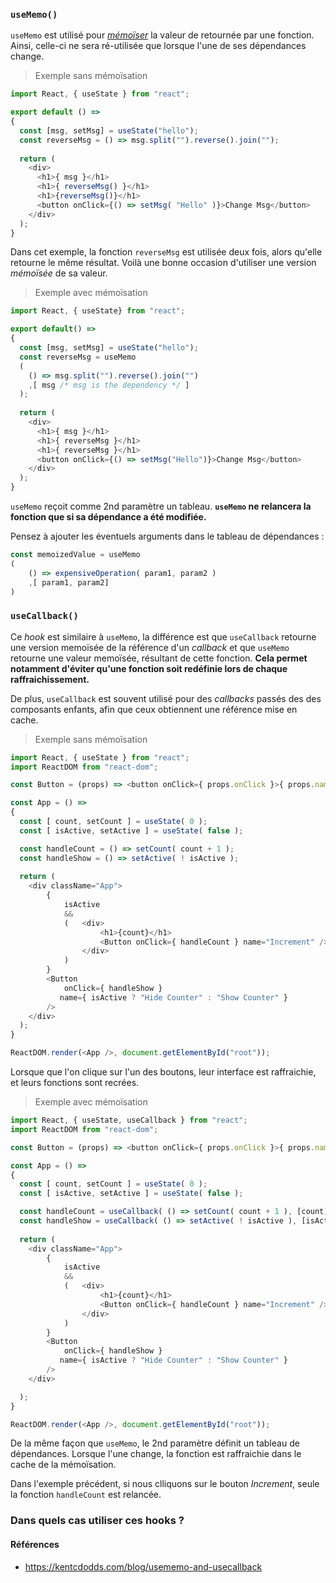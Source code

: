### `useMemo()`
`useMemo` est utilisé pour [*mémoïser*](https://fr.wikipedia.org/wiki/M%C3%A9mo%C3%AFsation) la valeur de retournée par une fonction. Ainsi, celle-ci ne sera ré-utilisée que lorsque l'une de ses dépendances change.

> Exemple sans mémoïsation

```js
import React, { useState } from "react";

export default () =>
{
  const [msg, setMsg] = useState("hello");
  const reverseMsg = () => msg.split("").reverse().join("");
  
  return (
    <div>
      <h1>{ msg }</h1>
      <h1>{ reverseMsg() }</h1>
      <h1>{reverseMsg()}</h1>
      <button onClick={() => setMsg( "Hello" )}>Change Msg</button>
    </div>
  );
}
```
Dans cet exemple, la fonction `reverseMsg` est utilisée deux fois, alors qu'elle retourne le même résultat.
Voilà une bonne occasion d'utiliser une version *mémoïsée* de sa valeur.

> Exemple avec mémoïsation

```js
import React, { useState} from "react";

export default() =>
{
  const [msg, setMsg] = useState("hello");
  const reverseMsg = useMemo
  (
  	() => msg.split("").reverse().join("")
  	,[ msg /* msg is the dependency */ ]
  );
  
  return (
    <div>
      <h1>{ msg }</h1>
      <h1>{ reverseMsg }</h1>
      <h1>{ reverseMsg }</h1>
      <button onClick={() => setMsg("Hello")}>Change Msg</button>
    </div>
  );
}
```
`useMemo` reçoit comme 2nd paramètre un tableau.
**`useMemo` ne relancera la fonction que si sa dépendance a été modifiée.**

Pensez à ajouter les éventuels arguments dans le tableau de dépendances :
```js
const memoizedValue = useMemo
(
	() => expensiveOperation( param1, param2 )
	,[ param1, param2]
)
```

### `useCallback()`

Ce *hook* est similaire à `useMemo`, la différence est que `useCallback` retourne une version memoïsée de la référence d'un *callback* et que `useMemo` retourne une valeur memoïsée, résultant de cette fonction.
**Cela permet notamment d'éviter qu'une fonction soit redéfinie lors de chaque raffraichissement.**

De plus, `useCallback` est souvent utilisé pour des *callbacks* passés des des composants enfants, afin que ceux obtiennent une référence mise en cache.

> Exemple sans mémoïsation

```js
import React, { useState } from "react";
import ReactDOM from "react-dom";

const Button = (props) => <button onClick={ props.onClick }>{ props.name }</button>

const App = () =>
{
  const [ count, setCount ] = useState( 0 );
  const [ isActive, setActive ] = useState( false );

  const handleCount = () => setCount( count + 1 );
  const handleShow = () => setActive( ! isActive );
  
  return (
    <div className="App">
	    {
	    	isActive 
	    	&&
	    	(	<div>
	    			<h1>{count}</h1>
					<Button onClick={ handleCount } name="Increment" />
				</div>
			)
	    }
	    <Button
	    	onClick={ handleShow }
	       name={ isActive ? "Hide Counter" : "Show Counter" }
	    />
    </div>
  );
}

ReactDOM.render(<App />, document.getElementById("root"));
```

Lorsque que l'on clique sur l'un des boutons, leur interface est raffraichie, et leurs fonctions sont recrées.

> Exemple avec mémoïsation
 
```js
import React, { useState, useCallback } from "react";
import ReactDOM from "react-dom";

const Button = (props) => <button onClick={ props.onClick }>{ props.name }</button>

const App = () =>
{
  const [ count, setCount ] = useState( 0 );
  const [ isActive, setActive ] = useState( false );

  const handleCount = useCallback( () => setCount( count + 1 ), [count]);
  const handleShow = useCallback( () => setActive( ! isActive ), [isActive]);
  
  return (
    <div className="App">
	    {
	    	isActive 
	    	&&
	    	(	<div>
	    			<h1>{count}</h1>
					<Button onClick={ handleCount } name="Increment" />
				</div>
			)
	    }
	    <Button
	    	onClick={ handleShow }
	       name={ isActive ? "Hide Counter" : "Show Counter" }
	    />
    </div>

  );
}

ReactDOM.render(<App />, document.getElementById("root"));
```

De la même façon que `useMemo`, le 2nd paramètre définit un tableau de dépendances.
Lorsque l'une change, la fonction est raffraichie dans le cache de la mémoïsation.

Dans l'exemple précédent, si nous clliquons sur le bouton *Increment*, seule la fonction `handleCount` est relancée.


### Dans quels cas utiliser ces hooks ?

#### Références
- https://kentcdodds.com/blog/usememo-and-usecallback